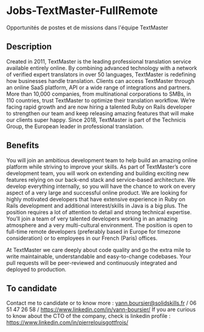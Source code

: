 # Jobs-TextMaster-FullRemote
Opportunités de postes et de missions dans l'équipe TextMaster

## Description

Created in 2011, TextMaster is the leading professional translation service available entirely online. By combining advanced technology with a network of verified expert translators in over 50 languages, TextMaster is redefining how businesses handle translation.
Clients can access TextMaster through an online SaaS platform, API or a wide range of integrations and partners. More than 10,000 companies, from multinational corporations to SMBs, in 110 countries, trust TextMaster to optimize their translation workflow.
We’re facing rapid growth and are now hiring a talented Ruby on Rails developer to strengthen our team and keep releasing amazing features that will make our clients super happy.
Since 2018, TextMaster is part of the Technicis Group, the European leader in professional translation.


## Benefits

You will join an ambitious development team to help build an amazing online platform while striving to improve your skills. As part of TextMaster’s core development team, you will work on extending and building exciting new features relying on our back-end stack and service-based architecture. We develop everything internally, so you will have the chance to work on every aspect of a very large and successful online product.
We are looking for highly motivated developers that have extensive experience in Ruby on Rails development and additional interest/skills in Java is a big plus.
The position requires a lot of attention to detail and strong technical expertise. You’ll join a team of very talented developers working in an amazing atmosphere and a very multi-cultural environment. The position is open to full-time remote developers (preferably based in Europe for timezone consideration) or to employees in our French (Paris) offices.

At TextMaster we care deeply about code quality and go the extra mile to write maintainable, understandable and easy-to-change codebases. Your pull requests will be peer-reviewed and continuously integrated and deployed to production.


## To candidate

Contact me to candidate or to know more : yann.boursier@solidskills.fr / 06 51 47 26 58 / https://www.linkedin.com/in/yann-boursier/
If you are curious to know about the CTO of the company, check is linkedin profile : https://www.linkedin.com/in/pierrelouisgottfrois/
